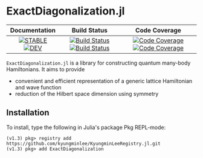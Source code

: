 # ExactDiagonalization.jl

| **Documentation** | **Build Status** | **Code Coverage** |
|:-----------------:|:----------------:|:-----------------:|
| [![**STABLE**][docs-stable-img]][docs-stable-url] [![**DEV**][docs-dev-img]][docs-dev-url] | [![Build Status][travis-img]][travis-url] [![Build Status][appveyor-img]][appveyor-url] | [![Code Coverage][codecov-img]][codecov-url] [![Code Coverage][coveralls-img]][coveralls-url] |

`ExactDiagonalization.jl` is a library for constructing quantum many-body Hamiltonians. It aims to provide
- convenient and efficient representation of a generic lattice Hamiltonian and wave function
- reduction of the Hilbert space dimension using symmetry

## Installation

To install, type the following in Julia's package Pkg REPL-mode:
```julia-repl
(v1.3) pkg> registry add https://github.com/kyungminlee/KyungminLeeRegistry.jl.git
(v1.3) pkg> add ExactDiagonalization
```

[docs-stable-img]: https://img.shields.io/badge/docs-stable-blue.svg
[docs-stable-url]: http://kyungminlee.org/ExactDiagonalization.jl/stable
[docs-dev-img]: https://img.shields.io/badge/docs-dev-blue.svg
[docs-dev-url]: http://kyungminlee.org/ExactDiagonalization.jl/dev

[travis-img]: https://travis-ci.org/kyungminlee/ExactDiagonalization.jl.svg?branch=master
[travis-url]: https://travis-ci.org/kyungminlee/ExactDiagonalization.jl

[appveyor-img]: https://ci.appveyor.com/api/projects/status/r5270ufhu14imba0?svg=true
[appveyor-url]: https://ci.appveyor.com/project/kyungminlee/exactdiagonalization-jl

[codecov-img]: https://codecov.io/gh/kyungminlee/ExactDiagonalization.jl/branch/master/graph/badge.svg
[codecov-url]: https://codecov.io/gh/kyungminlee/ExactDiagonalization.jl

[coveralls-img]: https://coveralls.io/repos/github/kyungminlee/ExactDiagonalization.jl/badge.svg?branch=master
[coveralls-url]: https://coveralls.io/github/kyungminlee/ExactDiagonalization.jl?branch=master
